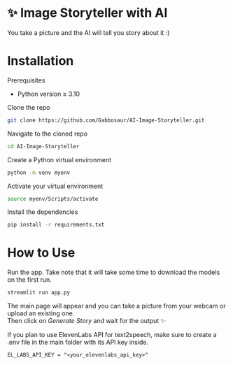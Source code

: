 # ✨ Image Storyteller with AI
You take a picture and the AI will tell you story about it :)

# Installation
Prerequisites
- Python version ≥ 3.10

Clone the repo
```bash
git clone https://github.com/Gabbosaur/AI-Image-Storyteller.git
```
Navigate to the cloned repo
```bash
cd AI-Image-Storyteller
```
Create a Python virtual environment
```bash
python -m venv myenv
```
Activate your virtual environment
```bash
source myenv/Scripts/activate
```
Install the dependencies
```bash
pip install -r requirements.txt
```

# How to Use
Run the app. Take note that it will take some time to download the models on the first run.
```bash
streamlit run app.py
```

The main page will appear and you can take a picture from your webcam or upload an existing one.<br>
Then click on _Generate Story_ and wait for the output ✨

If you plan to use ElevenLabs API  for text2speech, make sure to create a .env file in the main folder with its API key inside.

```code
EL_LABS_API_KEY = "<your_elevenlabs_api_key>"
```